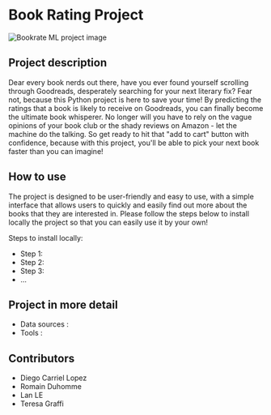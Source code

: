 
# Book Rating Project  
![Bookrate ML project image](https://user-images.githubusercontent.com/105980964/219857092-98299fc9-fefe-4680-8475-a1e18b80fd12.jpg)


## Project description
Dear every book nerds out there, have you ever found yourself scrolling through Goodreads, desperately searching for your next literary fix?
Fear not, because this Python project is here to save your time! By predicting the ratings that a book is likely to receive on Goodreads, you can finally become the ultimate book whisperer. No longer will you have to rely on the vague opinions of your book club or the shady reviews on Amazon - let the machine do the talking. So get ready to hit that "add to cart" button with confidence, because with this project, you'll be able to pick your next book faster than you can imagine! 

## How to use 

The project is designed to be user-friendly and easy to use, with a simple interface that allows users to quickly and easily find out more about the books that they are interested in.
Please follow the steps below to install locally the project so that you can easily use it by your own!

Steps to install locally:
- Step 1: 
- Step 2:
- Step 3:
- ... 

## Project in more detail
-	Data sources : 
-	Tools : 

## Contributors
- Diego Carriel Lopez
- Romain Duhomme
- Lan LE
- Teresa Graffi
